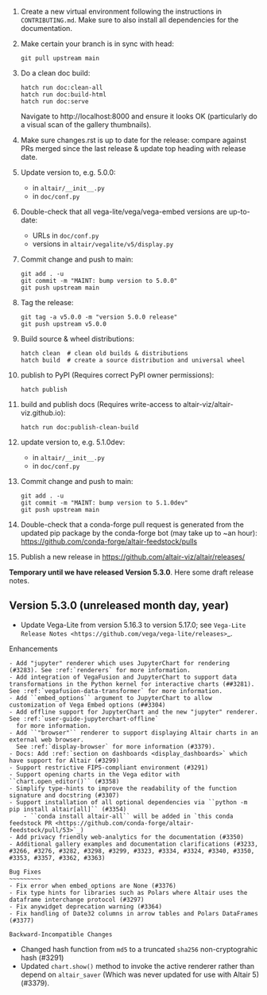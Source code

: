 1. Create a new virtual environment following the instructions in `CONTRIBUTING.md`.
   Make sure to also install all dependencies for the documentation.

2. Make certain your branch is in sync with head:
 
       git pull upstream main

3. Do a clean doc build:

       hatch run doc:clean-all
       hatch run doc:build-html
       hatch run doc:serve
   
   Navigate to http://localhost:8000 and ensure it looks OK (particularly
   do a visual scan of the gallery thumbnails).

4. Make sure changes.rst is up to date for the release: compare against PRs
   merged since the last release & update top heading with release date.

5. Update version to, e.g. 5.0.0:

   - in ``altair/__init__.py``
   - in ``doc/conf.py``

6. Double-check that all vega-lite/vega/vega-embed versions are up-to-date:

   - URLs in ``doc/conf.py``
   - versions in ``altair/vegalite/v5/display.py``

7. Commit change and push to main:

       git add . -u
       git commit -m "MAINT: bump version to 5.0.0"
       git push upstream main

8. Tag the release:

       git tag -a v5.0.0 -m "version 5.0.0 release"
       git push upstream v5.0.0

9. Build source & wheel distributions:

       hatch clean  # clean old builds & distributions
       hatch build  # create a source distribution and universal wheel

10. publish to PyPI (Requires correct PyPI owner permissions):

        hatch publish

11. build and publish docs (Requires write-access to altair-viz/altair-viz.github.io):

        hatch run doc:publish-clean-build

12. update version to, e.g. 5.1.0dev:

    - in ``altair/__init__.py``
    - in ``doc/conf.py``

12. Commit change and push to main:

        git add . -u
        git commit -m "MAINT: bump version to 5.1.0dev"
        git push upstream main

13. Double-check that a conda-forge pull request is generated from the updated
    pip package by the conda-forge bot (may take up to ~an hour):
    https://github.com/conda-forge/altair-feedstock/pulls

14. Publish a new release in https://github.com/altair-viz/altair/releases/

**Temporary until we have released Version 5.3.0**. Here some draft release notes.

Version 5.3.0 (unreleased month day, year)
--------------------------
- Update Vega-Lite from version 5.16.3 to version 5.17.0;
  see `Vega-Lite Release Notes <https://github.com/vega/vega-lite/releases>`_.

Enhancements
~~~~~~~~~~~~
- Add "jupyter" renderer which uses JupyterChart for rendering (#3283). See :ref:`renderers` for more information.
- Add integration of VegaFusion and JupyterChart to support data transformations in the Python kernel for interactive charts (##3281). See :ref:`vegafusion-data-transformer` for more information.
- Add ``embed_options`` argument to JupyterChart to allow customization of Vega Embed options (##3304)
- Add offline support for JupyterChart and the new "jupyter" renderer. See :ref:`user-guide-jupyterchart-offline`
  for more information.
- Add ``"browser"`` renderer to support displaying Altair charts in an external web browser.
  See :ref:`display-browser` for more information (#3379).
- Docs: Add :ref:`section on dashboards <display_dashboards>` which have support for Altair (#3299)
- Support restrictive FIPS-compliant environment (#3291)
- Support opening charts in the Vega editor with ``chart.open_editor()`` (#3358)
- Simplify type-hints to improve the readability of the function signature and docstring (#3307)
- Support installation of all optional dependencies via ``python -m pip install altair[all]`` (#3354)
    - ``conda install altair-all`` will be added in `this conda feedstock PR <https://github.com/conda-forge/altair-feedstock/pull/53>`_)
- Add privacy friendly web-analytics for the documentation (#3350)
- Additional gallery examples and documentation clarifications (#3233, #3266, #3276, #3282, #3298, #3299, #3323, #3334, #3324, #3340, #3350, #3353, #3357, #3362, #3363) 

Bug Fixes
~~~~~~~~~
- Fix error when embed_options are None (#3376)
- Fix type hints for libraries such as Polars where Altair uses the dataframe interchange protocol (#3297)
- Fix anywidget deprecation warning (#3364)
- Fix handling of Date32 columns in arrow tables and Polars DataFrames (#3377)

Backward-Incompatible Changes
~~~~~~~~~~~~~~~~~~~~~~~~~~~~~
- Changed hash function from ``md5`` to a truncated ``sha256`` non-cryptograhic hash (#3291)
- Updated ``chart.show()`` method to invoke the active renderer rather than depend on ``altair_saver`` (Which was never updated for use with Altair 5) (#3379).
